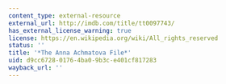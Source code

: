 ```yaml
---
content_type: external-resource
external_url: http://imdb.com/title/tt0097743/
has_external_license_warning: true
license: https://en.wikipedia.org/wiki/All_rights_reserved
status: ''
title: '*The Anna Achmatova File*'
uid: d9cc6728-0176-4ba0-9b3c-e401cf817283
wayback_url: ''
---
```

